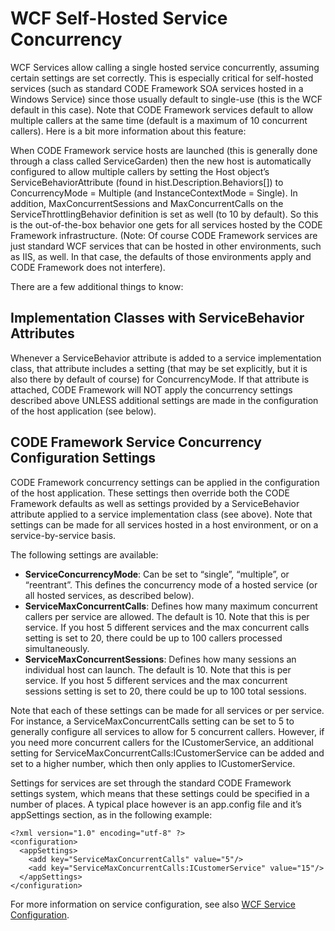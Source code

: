 ﻿# WCF Self-Hosted Service Concurrency

WCF Services allow calling a single hosted service concurrently, assuming certain settings are set correctly. This is especially critical for self-hosted services (such as standard CODE Framework SOA services hosted in a Windows Service) since those usually default to single-use (this is the WCF default in this case). Note that CODE Framework services default to allow multiple callers at the same time (default is a maximum of 10 concurrent callers). Here is a bit more information about this feature:

When CODE Framework service hosts are launched (this is generally done through a class called ServiceGarden) then the new host is automatically configured to allow multiple callers by setting the Host object’s ServiceBehaviorAttribute (found in hist.Description.Behaviors[]) to ConcurrencyMode = Multiple (and InstanceContextMode = Single). In addition, MaxConcurrentSessions and MaxConcurrentCalls on the ServiceThrottlingBehavior definition is set as well (to 10 by default). So this is the out-of-the-box behavior one gets for all services hosted by the CODE Framework infrastructure. (Note: Of course CODE Framework services are just standard WCF services that can be hosted in other environments, such as IIS, as well. In that case, the defaults of those environments apply and CODE Framework does not interfere).

There are a few additional things to know:

## Implementation Classes with ServiceBehavior Attributes

Whenever a ServiceBehavior attribute is added to a service implementation class, that attribute includes a setting (that may be set explicitly, but it is also there by default of course) for ConcurrencyMode. If that attribute is attached, CODE Framework will NOT apply the concurrency settings described above UNLESS additional settings are made in the configuration of the host application (see below).

## CODE Framework Service Concurrency Configuration Settings

CODE Framework concurrency settings can be applied in the configuration of the host application. These settings then override both the CODE Framework defaults as well as settings provided by a ServiceBehavior attribute applied to a service implementation class (see above). Note that settings can be made for all services hosted in a host environment, or on a service-by-service basis.

The following settings are available:

* **ServiceConcurrencyMode**: Can be set to “single”, “multiple”, or “reentrant”. This defines the concurrency mode of a hosted service (or all hosted services, as described below). 
* **ServiceMaxConcurrentCalls**: Defines how many maximum concurrent callers per service are allowed. The default is 10. Note that this is per service. If you host 5 different services and the max concurrent calls setting is set to 20, there could be up to 100 callers processed simultaneously. 
* **ServiceMaxConcurrentSessions**: Defines how many sessions an individual host can launch. The default is 10. Note that this is per service. If you host 5 different services and the max concurrent sessions setting is set to 20, there could be up to 100 total sessions. 

Note that each of these settings can be made for all services or per service. For instance, a ServiceMaxConcurrentCalls setting can be set to 5 to generally configure all services to allow for 5 concurrent callers. However, if you need more concurrent callers for the ICustomerService, an additional setting for ServiceMaxConcurrentCalls:ICustomerService can be added and set to a higher number, which then only applies to ICustomerService.

Settings for services are set through the standard CODE Framework settings system, which means that these settings could be specified in a number of places. A typical place however is an app.config file and it’s appSettings section, as in the following example:

```
<?xml version="1.0" encoding="utf-8" ?>
<configuration>
  <appSettings>
    <add key="ServiceMaxConcurrentCalls" value="5"/>
    <add key="ServiceMaxConcurrentCalls:ICustomerService" value="15"/>
  </appSettings>
</configuration>
```

For more information on service configuration, see also [WCF Service Configuration](WCF%20Service%20Configuration).

 
